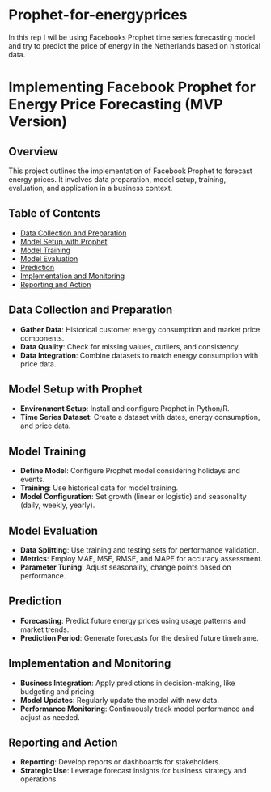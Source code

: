 # Prophet-for-energyprices
In this rep I wil be using Facebooks Prophet time series forecasting model and try to predict the price of energy in the Netherlands based on historical data.

# Implementing Facebook Prophet for Energy Price Forecasting (MVP Version)

## Overview
This project outlines the implementation of Facebook Prophet to forecast energy prices. It involves data preparation, model setup, training, evaluation, and application in a business context.

## Table of Contents
- [Data Collection and Preparation](#data-collection-and-preparation)
- [Model Setup with Prophet](#model-setup-with-prophet)
- [Model Training](#model-training)
- [Model Evaluation](#model-evaluation)
- [Prediction](#prediction)
- [Implementation and Monitoring](#implementation-and-monitoring)
- [Reporting and Action](#reporting-and-action)

## Data Collection and Preparation
- **Gather Data**: Historical customer energy consumption and market price components.
- **Data Quality**: Check for missing values, outliers, and consistency.
- **Data Integration**: Combine datasets to match energy consumption with price data.

## Model Setup with Prophet
- **Environment Setup**: Install and configure Prophet in Python/R.
- **Time Series Dataset**: Create a dataset with dates, energy consumption, and price data.

## Model Training
- **Define Model**: Configure Prophet model considering holidays and events.
- **Training**: Use historical data for model training.
- **Model Configuration**: Set growth (linear or logistic) and seasonality (daily, weekly, yearly).

## Model Evaluation
- **Data Splitting**: Use training and testing sets for performance validation.
- **Metrics**: Employ MAE, MSE, RMSE, and MAPE for accuracy assessment.
- **Parameter Tuning**: Adjust seasonality, change points based on performance.

## Prediction
- **Forecasting**: Predict future energy prices using usage patterns and market trends.
- **Prediction Period**: Generate forecasts for the desired future timeframe.

## Implementation and Monitoring
- **Business Integration**: Apply predictions in decision-making, like budgeting and pricing.
- **Model Updates**: Regularly update the model with new data.
- **Performance Monitoring**: Continuously track model performance and adjust as needed.

## Reporting and Action
- **Reporting**: Develop reports or dashboards for stakeholders.
- **Strategic Use**: Leverage forecast insights for business strategy and operations.

